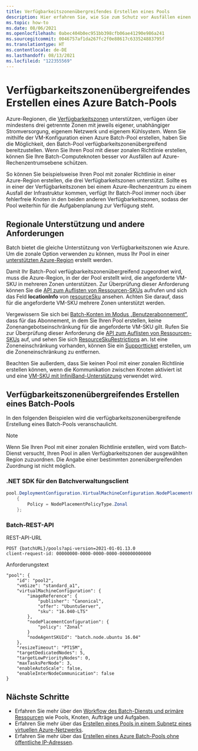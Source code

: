 ```yaml
---
title: Verfügbarkeitszonenübergreifendes Erstellen eines Pools
description: Hier erfahren Sie, wie Sie zum Schutz vor Ausfällen einen Batch-Pool mit zonaler Richtlinie erstellen.
ms.topic: how-to
ms.date: 08/06/2021
ms.openlocfilehash: 0abec404b0ec951bb398cfb06ae41290e986a241
ms.sourcegitcommit: 0046757af1da267fc2f0e88617c633524883795f
ms.translationtype: HT
ms.contentlocale: de-DE
ms.lasthandoff: 08/13/2021
ms.locfileid: "122355569"
---
```

# <a name="create-an-azure-batch-pool-across-availability-zones"></a>Verfügbarkeitszonenübergreifendes Erstellen eines Azure Batch-Pools

Azure-Regionen, die [Verfügbarkeitszonen](https://azure.microsoft.com/global-infrastructure/availability-zones/) unterstützen, verfügen über mindestens drei getrennte Zonen mit jeweils eigener, unabhängiger Stromversorgung, eigenem Netzwerk und eigenem Kühlsystem. Wenn Sie mithilfe der VM-Konfiguration einen Azure Batch-Pool erstellen, haben Sie die Möglichkeit, den Batch-Pool verfügbarkeitszonenübergreifend bereitzustellen. Wenn Sie Ihren Pool mit dieser zonalen Richtlinie erstellen, können Sie Ihre Batch-Computeknoten besser vor Ausfällen auf Azure-Rechenzentrumsebene schützen.

So können Sie beispielsweise Ihren Pool mit zonaler Richtlinie in einer Azure-Region erstellen, die drei Verfügbarkeitszonen unterstützt. Sollte es in einer der Verfügbarkeitszonen bei einem Azure-Rechenzentrum zu einem Ausfall der Infrastruktur kommen, verfügt Ihr Batch-Pool immer noch über fehlerfreie Knoten in den beiden anderen Verfügbarkeitszonen, sodass der Pool weiterhin für die Aufgabenplanung zur Verfügung steht.

## <a name="regional-support-and-other-requirements"></a>Regionale Unterstützung und andere Anforderungen

Batch bietet die gleiche Unterstützung von Verfügbarkeitszonen wie Azure. Um die zonale Option verwenden zu können, muss Ihr Pool in einer [unterstützten Azure-Region](../availability-zones/az-region.md) erstellt werden.

Damit Ihr Batch-Pool verfügbarkeitszonenübergreifend zugeordnet wird, muss die Azure-Region, in der der Pool erstellt wird, die angeforderte VM-SKU in mehreren Zonen unterstützen. Zur Überprüfung dieser Anforderung können Sie die [API zum Auflisten von Ressourcen-SKUs](/rest/api/compute/resourceskus/list) aufrufen und sich das Feld **locationInfo** von [resourceSku](/rest/api/compute/resourceskus/list#resourcesku) ansehen. Achten Sie darauf, dass für die angeforderte VM-SKU mehrere Zonen unterstützt werden.

Vergewissern Sie sich bei [Batch-Konten im Modus „Benutzerabonnement“](accounts.md#batch-accounts), dass für das Abonnement, in dem Sie Ihren Pool erstellen, keine Zonenangebotseinschränkung für die angeforderte VM-SKU gilt. Rufen Sie zur Überprüfung dieser Anforderung die [API zum Auflisten von Ressourcen-SKUs](/rest/api/compute/resourceskus/list) auf, und sehen Sie sich [ResourceSkuRestrictions](/rest/api/compute/resourceskus/list#resourceskurestrictions) an. Ist eine Zoneneinschränkung vorhanden, können Sie ein [Supportticket](/troubleshoot/azure/general/region-access-request-process) erstellen, um die Zoneneinschränkung zu entfernen.

Beachten Sie außerdem, dass Sie keinen Pool mit einer zonalen Richtlinie erstellen können, wenn die Kommunikation zwischen Knoten aktiviert ist und eine [VM-SKU mit InfiniBand-Unterstützung](../virtual-machines/workloads/hpc/enable-infiniband.md) verwendet wird.

## <a name="create-a-batch-pool-across-availability-zones"></a>Verfügbarkeitszonenübergreifendes Erstellen eines Batch-Pools

In den folgenden Beispielen wird die verfügbarkeitszonenübergreifende Erstellung eines Batch-Pools veranschaulicht.

> [!NOTE]
> Wenn Sie Ihren Pool mit einer zonalen Richtlinie erstellen, wird vom Batch-Dienst versucht, Ihren Pool in allen Verfügbarkeitszonen der ausgewählten Region zuzuordnen. Die Angabe einer bestimmten zonenübergreifenden Zuordnung ist nicht möglich.

### <a name="batch-management-client-net-sdk"></a>.NET SDK für den Batchverwaltungsclient

```csharp
pool.DeploymentConfiguration.VirtualMachineConfiguration.NodePlacementConfiguration = new NodePlacementConfiguration()
    {
        Policy = NodePlacementPolicyType.Zonal
    };

```

### <a name="batch-rest-api"></a>Batch-REST-API

REST-API-URL

```
POST {batchURL}/pools?api-version=2021-01-01.13.0
client-request-id: 00000000-0000-0000-0000-000000000000
```

Anforderungstext

```
"pool": {
    "id": "pool2",
    "vmSize": "standard_a1",
    "virtualMachineConfiguration": {
        "imageReference": {
            "publisher": "Canonical",
            "offer": "UbuntuServer",
            "sku": "16.040-LTS"
        },
        "nodePlacementConfiguration": {
            "policy": "Zonal"
        }
        "nodeAgentSKUId": "batch.node.ubuntu 16.04"
    },
    "resizeTimeout": "PT15M",
    "targetDedicatedNodes": 5,
    "targetLowPriorityNodes": 0,
    "maxTasksPerNode": 3,
    "enableAutoScale": false,
    "enableInterNodeCommunication": false
}
```

## <a name="next-steps"></a>Nächste Schritte

- Erfahren Sie mehr über den [Workflow des Batch-Diensts und primäre Ressourcen](batch-service-workflow-features.md) wie Pools, Knoten, Aufträge und Aufgaben.
- Erfahren Sie mehr über das [Erstellen eines Pools in einem Subnetz eines virtuellen Azure-Netzwerks](batch-virtual-network.md).
- Erfahren Sie mehr über das [Erstellen eines Azure Batch-Pools ohne öffentliche IP-Adressen](./batch-pool-no-public-ip-address.md).
